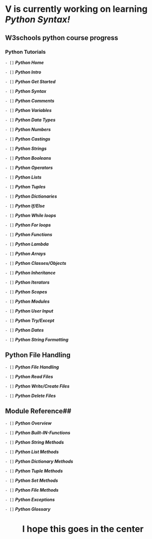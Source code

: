 # V is currently working on learning _Python Syntax!_

## W3schools python course progress ##
### Python Tutorials ###
>
`- []` ***Python Home***
>
`- []` ***Python Intro***
>
`- []` ***Python Get Started***
>
`- []` ***Python Syntax***
>
`- []` ***Python Comments***
>
`- []` ***Python Variables***
>
`- []` ***Python Data Types***
>
`- []` ***Python Numbers***
>
`- []` ***Python Castings***
>
`- []` ***Python Strings***
>
`- []` ***Python Booleans***
>
`- []` ***Python Operators***
>
`- []` ***Python Lists***
>
`- []` ***Python Tuples***
>
`- []` ***Python Dictionaries***
>
`- []` ***Python If/Else***
>
`- []` ***Python While loops***
>
`- []` ***Python For loops***
>
`- []` ***Python Functions***
>
`- []` ***Python Lambda***
>
`- []` ***Python Arrays***
>
`- []` ***Python Classes/Objects***
>
`- []` ***Python Inheritance***
>
`- []` ***Python Iterators***
>
`- []` ***Python Scopes***
>
`- []` ***Python Modules***
>
`- []` ***Python User Input***
>
`- []` ***Python Try/Except***
>
`- []` ***Python Dates***
>
`- []` ***Python String Formatting***
>
## Python File Handling ##
>
`- []` ***Python File Handling***
>
`- []` ***Python Read Files***
>
`- []` ***Python Write/Create Files***
>
`- []` ***Python Delete Files***
>
## Module Reference##
>
`- []` ***Python Overview***
>
`- []` ***Python Built-IN-Functions***
>
`- []` ***Python String Methods***
>
`- []` ***Python List Methods***
>
`- []` ***Python Dictionary Methods***
>
`- []` ***Python Tuple Methods***
>
`- []` ***Python Set Methods***
>
`- []` ***Python File Methods***
>
`- []` ***Python Exceptions***
>
`- []` ***Python Glossary***

<div align="center">
  <h1>I hope this goes in the center</h1>
</div>

